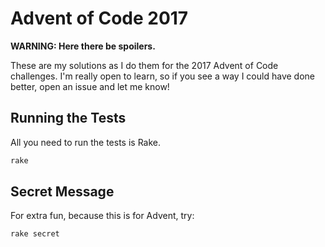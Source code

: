 # Advent of Code 2017

**WARNING: Here there be spoilers.**

These are my solutions as I do them for the 2017 Advent of Code challenges.  I'm really open to learn, so if you see a way I could have done better, open an issue and let me know!

## Running the Tests

All you need to run the tests is Rake.

```bash
rake
```

## Secret Message

For extra fun, because this is for Advent, try:

```bash
rake secret
```